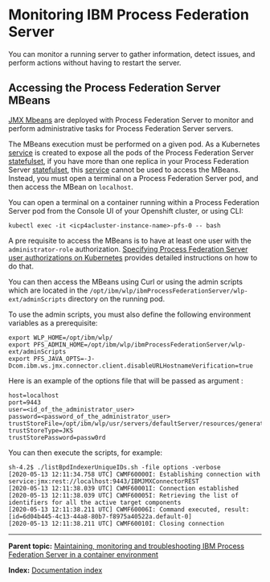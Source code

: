 # Monitoring IBM Process Federation Server

You can monitor a running server to gather information, detect issues, and perform actions without having to restart the server.

## Accessing the Process Federation Server MBeans

[JMX Mbeans](https://www.ibm.com/docs/en/baw/22.x?topic=server-monitoring-administering-process-federation) are deployed with Process Federation Server to monitor and perform administrative tasks for Process Federation Server servers.

The MBeans execution must be performed on a given pod. As a Kubernetes [service](https://kubernetes.io/docs/concepts/services-networking/service/) is created to expose all the pods of the Process Federation Server [statefulset](https://kubernetes.io/docs/concepts/workloads/controllers/statefulset/), if you have more than one replica in your Process Federation Server [statefulset](https://kubernetes.io/docs/concepts/workloads/controllers/statefulset/), this [service](https://kubernetes.io/docs/concepts/services-networking/service/) cannot be used to access the MBeans. Instead, you must open a terminal on a Process Federation Server pod, and then access the MBean on `localhost`.

You can open a terminal on a container running within a Process Federation Server pod from the Console UI of your Openshift cluster, or using CLI:

```
kubectl exec -it <icp4acluster-instance-name>-pfs-0 -- bash
```

A pre requisite to access the MBeans is to have at least one user with the `administrator-role` authorization. [Specifying Process Federation Server user authorizations on Kubernetes](./Authorizations.md) provides detailed instructions on how to do that.

You can then access the MBeans using Curl or using the admin scripts which are located in the `/opt/ibm/wlp/ibmProcessFederationServer/wlp-ext/adminScripts` directory on the running pod.

To use the admin scripts, you must also define the following environment variables as a prerequisite:

```
export WLP_HOME=/opt/ibm/wlp/
export PFS_ADMIN_HOME=/opt/ibm/wlp/ibmProcessFederationServer/wlp-ext/adminScripts
export PFS_JAVA_OPTS=-J-Dcom.ibm.ws.jmx.connector.client.disableURLHostnameVerification=true
```

Here is an example of the options file that will be passed as argument :

```
host=localhost
port=9443
user=<id_of_the_administrator_user>
password=<password_of_the_administrator_user>
trustStoreFile=/opt/ibm/wlp/usr/servers/defaultServer/resources/generated_security/truststore/jks/trusts.jks
trustStoreType=JKS
trustStorePassword=passw0rd
```

You can then execute the scripts, for example:

```
sh-4.2$ ./listBpdIndexerUniqueIDs.sh -file options -verbose
[2020-05-13 12:11:34.758 UTC] CWMF60000I: Establishing connection with service:jmx:rest://localhost:9443/IBMJMXConnectorREST
[2020-05-13 12:11:38.039 UTC] CWMF60001I: Connection established
[2020-05-13 12:11:38.039 UTC] CWMF60005I: Retrieving the list of identifiers for all the active target components 
[2020-05-13 12:11:38.211 UTC] CWMF60006I: Command executed, result: [id=6d04b445-4c13-44a8-80b7-f8975a40522a.default-0]
[2020-05-13 12:11:38.211 UTC] CWMF60010I: Closing connection
```

--- 

**Parent topic:** [Maintaining, monitoring and troubleshooting IBM Process Federation Server in a container environment](./Maintaining-monitoring-and-troubleshooting.md)

**Index:** [Documentation index](../README.md#documentation-index)
